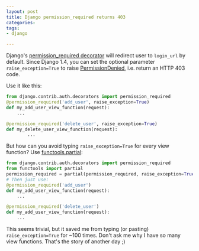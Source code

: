 ```yaml
---
layout: post
title: Django permission_required returns 403
categories: 
tags:
- django

---
```


Django's [permission_required decorator](https://docs.djangoproject.com/en/1.5/topics/auth/default/#the-permission-required-decorator) will redirect user to `login_url` by default. Since Django 1.4, you can set the optional parameter `raise_exception=True` to raise [PermissionDenied](https://docs.djangoproject.com/en/1.5/ref/exceptions/#django.core.exceptions.PermissionDenied), i.e. return an HTTP 403 code.

Use it like this:

```python
from django.contrib.auth.decorators import permission_required
@permission_required('add_user', raise_exception=True)
def my_add_user_view_function(request):
    ...

@permission_required('delete_user', raise_exception=True)
def my_delete_user_view_function(request):
        ...
```
          
But how can you avoid typing `raise_exception=True` for every view function? Use [functools.partial](https://docs.python.org/2/library/functools.html#functools.partial):


```python
from django.contrib.auth.decorators import permission_required
from functools import partial
permission_required = partial(permission_required, raise_exception=True)
# Then just use:
@permission_required('add_user')
def my_add_user_view_function(request):
    ...

@permission_required('delete_user')
def my_add_user_view_function(request):
    ...
```
        
This seems trivial, but it saved me from typing (or pasting) `raise_exception=True` for ~100 times. Don't ask me why I have so many view functions. That's the story of another day ;)